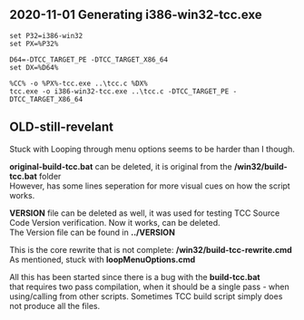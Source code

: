 ## 2020-11-01 Generating i386-win32-tcc.exe

```
set P32=i386-win32
set PX=%P32%

D64=-DTCC_TARGET_PE -DTCC_TARGET_X86_64
set DX=%D64%

%CC% -o %PX%-tcc.exe ..\tcc.c %DX%
tcc.exe -o i386-win32-tcc.exe ..\tcc.c -DTCC_TARGET_PE -DTCC_TARGET_X86_64
```

## OLD-still-revelant
Stuck with 
Looping through menu options seems to be harder than I though.


**original-build-tcc.bat** can be deleted, it is original from the **/win32/build-tcc.bat** folder  
However, has some lines seperation for more visual cues on how the script works.  

**VERSION** file can be deleted as well, it was used for testing TCC Source Code Version verification. Now it works, can be deleted.  
The Version file can be found in **../VERSION**

This is the core rewrite that is not complete: **/win32/build-tcc-rewrite.cmd**  
As mentioned, stuck with **loopMenuOptions.cmd**  


All this has been started since there is a bug with the **build-tcc.bat**   
that requires two pass compilation, when it should be a single pass - when using/calling from other scripts.
Sometimes TCC build script simply does not produce all the files.
